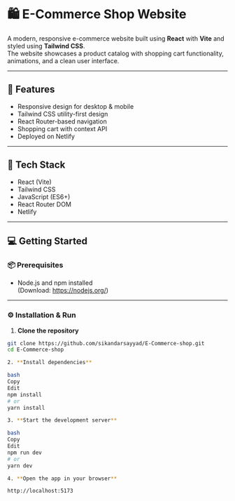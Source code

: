 # 🛍️ E-Commerce Shop Website

A modern, responsive e-commerce website built using **React** with **Vite** and styled using **Tailwind CSS**.  
The website showcases a product catalog with shopping cart functionality, animations, and a clean user interface.

---

## 🚀 Features

- Responsive design for desktop & mobile
- Tailwind CSS utility-first design
- React Router-based navigation
- Shopping cart with context API
- Deployed on Netlify

---

## 🧰 Tech Stack

- React (Vite)
- Tailwind CSS
- JavaScript (ES6+)
- React Router DOM
- Netlify

---

## 💻 Getting Started

### 📦 Prerequisites

- Node.js and npm installed  
  (Download: https://nodejs.org/)

---

### ⚙️ Installation & Run

1. **Clone the repository**

```bash
git clone https://github.com/sikandarsayyad/E-Commerce-shop.git
cd E-Commerce-shop

2. **Install dependencies**

bash
Copy
Edit
npm install
# or
yarn install

3. **Start the development server**

bash
Copy
Edit
npm run dev
# or
yarn dev

4. **Open the app in your browser**

http://localhost:5173
